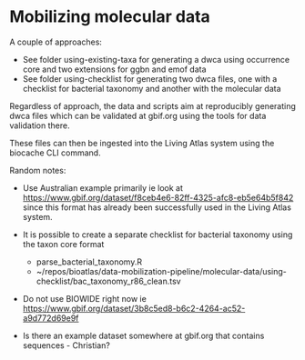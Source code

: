 # Mobilizing molecular data

A couple of approaches:

- See folder using-existing-taxa for generating a dwca using occurrence core and two extensions for ggbn and emof data
- See folder using-checklist for generating two dwca files, one with a checklist for bacterial taxonomy and another with the molecular data

Regardless of approach, the data and scripts aim at reproducibly generating dwca files which can be validated at gbif.org using the tools for data validation there.

These files can then be ingested into the Living Atlas system using the biocache CLI command.

Random notes:

- Use Australian example primarily ie look at https://www.gbif.org/dataset/f8ceb4e6-82ff-4325-afc8-eb5e64b5f842 since this format has already been successfully used in the Living Atlas system.

- It is possible to create a separate checklist for bacterial taxonomy using the taxon core format
  - parse_bacterial_taxonomy.R
  - ~/repos/bioatlas/data-mobilization-pipeline/molecular-data/using-checklist/bac_taxonomy_r86_clean.tsv

- Do not use BIOWIDE right now ie https://www.gbif.org/dataset/3b8c5ed8-b6c2-4264-ac52-a9d772d69e9f

- Is there an example dataset somewhere at gbif.org that contains sequences - Christian?
